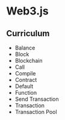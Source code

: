 # Web3.js

## Curriculum
- Balance
- Block
- Blockchain
- Call
- Compile
- Contract
- Default
- Function
- Send Transaction
- Transaction
- Transaction Pool